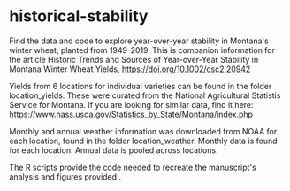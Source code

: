 # historical-stability

Find the data and code to explore year-over-year stability in Montana's winter wheat, planted from 1949-2019. This is companion information for the article Historic Trends and Sources of Year-over-Year Stability in Montana Winter Wheat Yields, https://doi.org/10.1002/csc2.20942

Yields from 6 locations for individual varieties can be found in the folder location_yields. These were curated from the National Agricultural Statistis Service for Montana. If you are looking for similar data, find it here: https://www.nass.usda.gov/Statistics_by_State/Montana/index.php

Monthly and annual weather information was downloaded from NOAA for each location, found in the folder location_weather. Monthly data is found for each location. Annual data is pooled across locations.

The R scripts provide the code needed to recreate the manuscript's analysis and figures provided .

